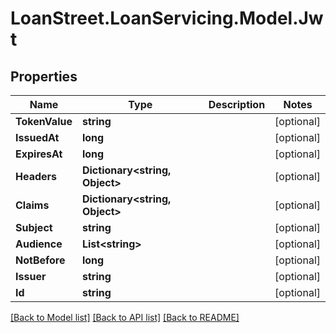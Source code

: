 # LoanStreet.LoanServicing.Model.Jwt
## Properties

Name | Type | Description | Notes
------------ | ------------- | ------------- | -------------
**TokenValue** | **string** |  | [optional] 
**IssuedAt** | **long** |  | [optional] 
**ExpiresAt** | **long** |  | [optional] 
**Headers** | **Dictionary&lt;string, Object&gt;** |  | [optional] 
**Claims** | **Dictionary&lt;string, Object&gt;** |  | [optional] 
**Subject** | **string** |  | [optional] 
**Audience** | **List&lt;string&gt;** |  | [optional] 
**NotBefore** | **long** |  | [optional] 
**Issuer** | **string** |  | [optional] 
**Id** | **string** |  | [optional] 

[[Back to Model list]](../README.md#documentation-for-models) [[Back to API list]](../README.md#documentation-for-api-endpoints) [[Back to README]](../README.md)

